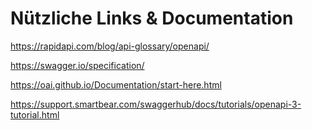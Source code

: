 # Nützliche Links & Documentation

https://rapidapi.com/blog/api-glossary/openapi/

https://swagger.io/specification/

https://oai.github.io/Documentation/start-here.html

https://support.smartbear.com/swaggerhub/docs/tutorials/openapi-3-tutorial.html

